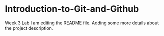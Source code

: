 # Introduction-to-Git-and-Github
Week 3 Lab
I am editing the README file. Adding some more details about the project description.
